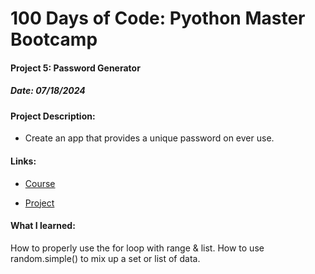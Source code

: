 # 100 Days of Code: Pyothon Master Bootcamp

#### Project 5: Password Generator
##### Date: 07/18/2024

#### Project Description:
- Create an app that provides a unique password on ever use.

#### Links:
- [Course](https://www.udemy.com/course/100-days-of-code/)

- [Project](https://www.udemy.com/course/100-days-of-code/learn/lecture/18085723#overview)

#### What I learned:
How to properly use the for loop with range & list.
How to use random.simple() to mix up a set or list of data.